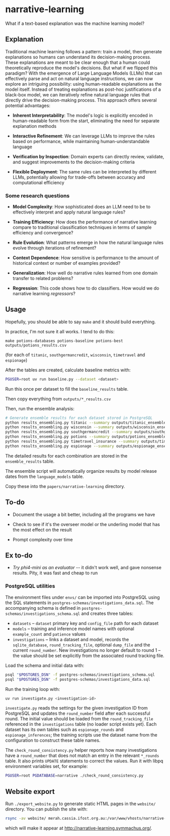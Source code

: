 # narrative-learning

What if a text-based explanation was the machine learning model?


## Explanation

Traditional machine learning follows a pattern: train a model, then generate explanations so humans can understand its decision-making process. These explanations are meant to be clear enough that a human could theoretically reproduce the model's decisions. But what if we flipped this paradigm?
With the emergence of Large Language Models (LLMs) that can effectively parse and act on natural language instructions, we can now explore an intriguing possibility: using human-readable explanations as the model itself. Instead of treating explanations as post-hoc justifications of a black-box model, we can iteratively refine natural language rules that directly drive the decision-making process.
This approach offers several potential advantages:

- **Inherent Interpretability**: The model's logic is explicitly encoded in human-readable form from the start, eliminating the need for separate explanation methods

- **Interactive Refinement**: We can leverage LLMs to improve the rules based on performance, while maintaining human-understandable language

- **Verification by Inspection**: Domain experts can directly review, validate, and suggest improvements to the decision-making criteria

- **Flexible Deployment**: The same rules can be interpreted by different LLMs, potentially allowing for trade-offs between accuracy and computational efficiency

### Some research questions



- **Model Complexity**: How sophisticated does an LLM need to be to effectively interpret and apply natural language rules?

- **Training Efficiency**: How does the performance of narrative learning compare to traditional classification techniques in terms of sample efficiency and convergence?

- **Rule Evolution**: What patterns emerge in how the natural language rules evolve through iterations of refinement?

- **Context Dependence**: How sensitive is performance to the amount of historical context or number of examples provided?

- **Generalization**: How well do narrative rules learned from one domain transfer to related problems?

- **Regression**: This code shows how to do classifiers. How would we do narrative learning *regressors*?


## Usage

Hopefully, you should be able to say `make` and it should build everything.

In practice, I'm not sure it all works. I tend to do this:

`make potions-databases potions-baseline potions-best outputs/potions_results.csv`


(for each of `titanic`, `southgermancredit`, `wisconsin`, `timetravel` and `espionage`)

After the tables are created, calculate baseline metrics with:

```bash
PGUSER=root uv run baseline.py --dataset <dataset>
```

Run this once per dataset to fill the `baseline_results` table.

Then copy everything from `outputs/*_results.csv`

Then, run the ensemble analysis:

```bash
# Generate ensemble results for each dataset stored in PostgreSQL
python results_ensembling.py titanic --summary outputs/titanic_ensemble_summary.txt
python results_ensembling.py wisconsin --summary outputs/wisconsin_ensemble_summary.txt
python results_ensembling.py southgermancredit --summary outputs/southgermancredit_ensemble_summary.txt
python results_ensembling.py potions --summary outputs/potions_ensemble_summary.txt
python results_ensembling.py timetravel_insurance --summary outputs/timetravel_insurance_ensemble_summary.txt
python results_ensembling.py espionage --summary outputs/espionage_ensemble_summary.txt
```

The detailed results for each combination are stored in the `ensemble_results` table.

The ensemble script will automatically organize results by model release dates from the `language_models` table.

Copy these into the `papers/narrative-learning` directory.





## To-do

- Document the usage a bit better, including all the programs we have

- Check to see if it's the overseer model or the underling model that has the most effect on the result

- Prompt complexity over time



## Ex to-do

- _Try phi4-mini as an evaluator_ -- it didn't work well, and gave nonsense results. Pity, it was 
  fast and cheap to run


### PostgreSQL utilities

The environment files under `envs/` can be imported into PostgreSQL using the
SQL statements in `postgres-schemas/investigations_data.sql`. The accompanying
schema is defined in `postgres-schemas/investigations_schema.sql` and creates
three tables:

* `datasets` – `dataset` primary key and `config_file` path for each dataset
* `models` – training and inference model names with optional `example_count`
  and `patience` values
* `investigations` – links a dataset and model, records the `sqlite_database`,
  `round_tracking_file`, optional `dump_file` and the current `round_number`.
  New investigations no longer default to round 1 – the value should be set
  explicitly from the associated round tracking file.

Load the schema and initial data with:

```bash
psql "$POSTGRES_DSN" -f postgres-schemas/investigations_schema.sql
psql "$POSTGRES_DSN" -f postgres-schemas/investigations_data.sql
```

Run the training loop with:

```bash
uv run investigate.py <investigation-id>
```

`investigate.py` reads the settings for the given investigation ID from
PostgreSQL and updates the `round_number` field after each successful round.
The initial value should be loaded from the `round_tracking_file` referenced in
the `investigations` table (no loader script exists yet).  Each dataset has its
own tables such as `espionage_rounds` and `espionage_inferences`; the training
scripts use the dataset name from the configuration to construct these table
names.

The `check_round_consistency.py` helper reports how many investigations have a
`round_number` that does not match an entry in the relevant `*_rounds` table.
It also prints `UPDATE` statements to correct the values.
Run it with libpq environment variables set, for example:

```bash
PGUSER=root PGDATABASE=narrative ./check_round_consistency.py
```

## Website export

Run `./export_website.py` to generate static HTML pages in the `website/` directory. You can publish the site with:

```bash
rsync -av website/ merah.cassia.ifost.org.au:/var/www/vhosts/narrative-learning.symmachus.org/htdocs/
```

which will make it appear at <http://narrative-learning.symmachus.org/>.

